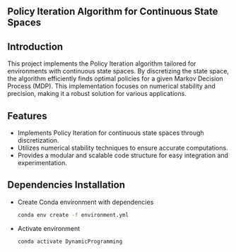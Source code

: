 ## Policy Iteration Algorithm for Continuous State Spaces

## Introduction
This project implements the Policy Iteration algorithm tailored for environments with continuous state spaces. By discretizing the state space, the algorithm efficiently finds optimal policies for a given Markov Decision Process (MDP). This implementation focuses on numerical stability and precision, making it a robust solution for various applications.

## Features
- Implements Policy Iteration for continuous state spaces through discretization.
- Utilizes numerical stability techniques to ensure accurate computations.
- Provides a modular and scalable code structure for easy integration and experimentation.

## Dependencies Installation
- Create Conda environment with dependencies
	``` bash
	conda env create -f environment.yml
	```
- Activate environment
	``` bash
	conda activate DynamicProgramming
	```
